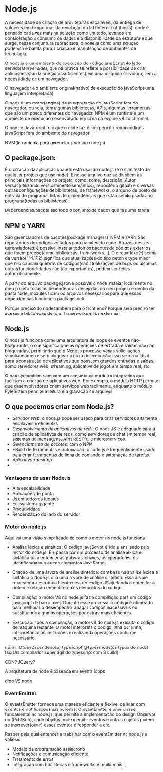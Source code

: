 # Node.js

A necessidade de criação de arquiteturas escaláveis, da entrega de soluções em tempo real, da revolução da IoT(Internet of things), onde é pensado cada vez mais na solução como um todo, levando em consideração o consumo de dados e a disponibilidade da estrutura é que surge, nessa conjuntura supracitada, o node.js como uma solução poderosa e barata para a criação e manutenção de ambientes de tecnologia.

O node.js é um ambiente de execução do código javaScript do lado servidor(_server side_), que ná pratica se reflete a possibilidade de criar aplicações standalone(autossuficientes) em uma maquina servidora, sem a necessidade de um navegador.

O navegador é o ambiente original(nativo) de execução do javaScript(uma linguagem interpretada)

O node é um motor(engine) de interpretação do javaScript fora do navegador, ou seja, tem algumas bibliotecas, APIs, algumas ferramentas que são um pouco diferentes do navegador. NPM é um runtime(é um ambiente de execução desenvolvido em cima da engine v8 do chrome).

O node é Javascript, e o que o node faz é nos permitir rodar códigos javaScript fora do ambiente do navegador .

NVM(ferramenta para gerenciar a versão node.js)

## O package.json:

É o coração da aplicação quando está usando node.js (é o manifesto de qualquer projeto que use node). É nesse arquivo que se dispõem as principais informações do projeto, como: nome, descrição, Autor, versão(utilizando versionamento semântico), repositório github e diversas outras configurações de bibliotecas, de frameworks, o arquivo de ponto de entrada do programa, listas de dependências que estão sendo usadas no programa(todas as bibliotecas)

Dependências/pacote são todo o conjunto de dados que faz uma tarefa

## NPM e YARN

São gerenciadores de pacotes(package managers). NPM e YARN São repositórios de códigos voltados para pacotes do node. Através desses gerenciadores, é possível instalar todos os pacotes de códigos externos que forem preciso(como bibliotecas, frameworks...).
O circunflexo(^) acima da versão("^4.17.2) significa que atualizações do tipo petch e type minor que não causam quebras de códigos(são atualizações de bugs ou algumas outras funcionalidades não tão importantes), podem ser feitas automaticamente.

A partir do arquivo package.json é possível o node instalar localmente no meu projeto todas as dependências desejadas no meu projeto e dentro da pasta node_modules ficam os arquivos necessários para que essas dependências funcionem
package.lock

Porque preciso do node também para o front end? Porque será preciso ter acesso a bibliotecas de fora, frameworks e libs externas

## Node.js

O node.js funciona como uma arquitetura de loops de eventos não-bloqueante, o que significa que as operações de entrada e saídas não são bloqueadas, permitindo que p Node.js processe várias solicitações simultaneamente sem bloquear o fluxo de execução. Isso se torna ideal para a construção de aplicativos que possuem grandes entradas e saídas, somo servidores web, streaming, aplicativo de jogos em tempo real, etc.

O node.js também vem com um conjunto de módulos integrados que facilitam a criação de aplicativos web. Por exemplo, o módulo HTTP permite que desenvolvedores criem serviços web facilmente, enquanto o módulo FyleSistem permite a leitura e a gravação de arquivos

## O que podemos criar com Node.js?

- _Servidor Web_: o node.js pode ser usado para criar servidores altamente escaláveis e eficientes
- _Desenvolvimento de aplicativos de rede_: O node JS é adequado para a criação de aplicativos de rede, como servidores de chat em tempo real, sistemas de mensagens, APIs RESTful e microsserviços.
- _Gerenciamento de pacotes_: com o NPM
- \*Build de ferramentas e automação: o node.js é frequentemente usado para criar ferramentas de linha de comando e automação de tarefas
- _Aplicativos desktop_
-

### Vantagens de usar Node.js

- Alta escalabilidade
- Aplicações de ponta
- Js em todos os lugares
- Ecossistema gigante
- Produtividade
- Renderização do lado do servidor

### Motor do node.js

Aqui vai uma visão simplificado de como o motor no node.js funciona:

- Analise léxica e sintática: O código javaScript é lido e analisado pelo motor do node.js. Ele passa por um processo de análise léxica e sintática para entender as palavras-chaves, os operadores, os identificadores e outros elementos JavaScript.

- Criação de uma árvore de análise sintética: com base na analise léxica e sintática o Node.js cria uma árvore de análise sintética. Essa árvore representa a estrutura hierárquica do código JS ajudando a entender a ordem e relação entre diferentes elementos do código.

- Compilação: o motor V8 no node.js faz a compilação para um código javascript de baixo nível. Durante esse processo o código é otimizado para melhorar o desempenho, apagar códigos inacessíveis ou substituindo algumas operações por outras mais eficientes.

- Execução: após a compilação, o motor v8 do node.js executa o código de máquina restante. O motor interpreta o código linha por linha, interpretando as instruções e realizando operações conforme necessário.

npm i -D(devDependences) typescript @types/node(os typos do node) tsx(Um compilador super ágil do typescript com S build)

CDN?
JQuery?

A arquitetura do node é baseada em events loops

dino VS node

### EventEmitter:

O eventsEmitter fornece uma maneira eficiente e flexível de lidar com eventos e notificações assíncronas.
O eventEmitter é uma classe fundamental no node.js, que permite a implementação do design Observar ou (Pub/Sub), onde objetos podem emitir eventos e outros objetos podem se inscrever(ouvir) esses eventos e responder a ele.

Razoes pela qual entender e trabalhar com o eventEmitter no node.js é valioso:

- Modelo de programação assíncrono
- Notificações e comunicação eficiente
- Tratamento de erros
- Integração com bibliotecas e frameworks e muito mais...
